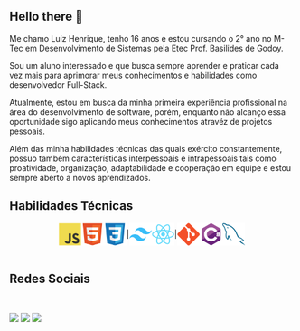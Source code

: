 ## Hello there 👋

Me chamo Luiz Henrique, tenho 16 anos e estou cursando o 2° ano no M-Tec em Desenvolvimento de Sistemas pela Etec Prof. Basilides de Godoy. 

Sou um aluno interessado e que busca sempre aprender e praticar cada vez mais para aprimorar meus conhecimentos e habilidades como desenvolvedor Full-Stack.

Atualmente, estou em busca da minha primeira experiência profissional na área do desenvolvimento de software, porém, enquanto não alcanço essa oportunidade sigo aplicando meus conhecimentos atravéz de projetos pessoais.

Além das minha habilidades técnicas das quais exército constantemente, possuo também características interpessoais e intrapessoais tais como proatividade, organização, adaptabilidade e cooperação em equipe e estou sempre aberto a novos aprendizados.<br>


<h2>Habilidades Técnicas</h2>

<div style="display: flex; align-items: center; justify-content: center;">
  <img align="center" alt="Javacript" height="40" width="40" src="https://raw.githubusercontent.com/devicons/devicon/master/icons/javascript/javascript-original.svg">
  <img align="center" alt="HTML" height="40" width="40" src="https://raw.githubusercontent.com/devicons/devicon/master/icons/html5/html5-original.svg">
  <img align="center" alt="CSS" height="40" width="40" src="https://raw.githubusercontent.com/devicons/devicon/master/icons/css3/css3-original.svg">
  |
  <img align="center" alt="Tailwind" height="40" width="40" src="https://raw.githubusercontent.com/devicons/devicon/master/icons/tailwindcss/tailwindcss-original.svg">
  <img align="center" alt="React" height="40" width="40" src="https://raw.githubusercontent.com/devicons/devicon/master/icons/react/react-original.svg">
  |
  <img align="center" alt="Git" height="40" width="40" src="https://raw.githubusercontent.com/devicons/devicon/master/icons/git/git-original.svg">
  <img align="center" alt="Csharp" height="40" width="40" src="https://raw.githubusercontent.com/devicons/devicon/master/icons/csharp/csharp-original.svg">
  <img align="center" alt="Mysql" height="40" width="40" src="https://raw.githubusercontent.com/devicons/devicon/master/icons/mysql/mysql-original.svg">
</div><br>

<h2>Redes Sociais</h2>

<div><br>
  
  <a href="https://www.linkedin.com/in/luiz-henrique-araujo-farias-95050731b/" target="_blank"><img src="https://img.shields.io/badge/-LinkedIn-%230077B5?style=for-the-badge&logo=linkedin&logoColor=white" target="_blank"></a> 
  <a href="https://www.instagram.com/luizaraujo_farias/" target="_blank"><img src="https://img.shields.io/badge/-Instagram-%23E4405F?style=for-the-badge&logo=instagram&logoColor=white" target="_blank"></a>
  <a href = "https://mail.google.com/mail/u/0/?tab=rm&ogbl#inbox"><img src="https://img.shields.io/badge/-Gmail-%23333?style=for-the-badge&logo=gmail&logoColor=white" target="_blank"></a>
 
  
</div>
